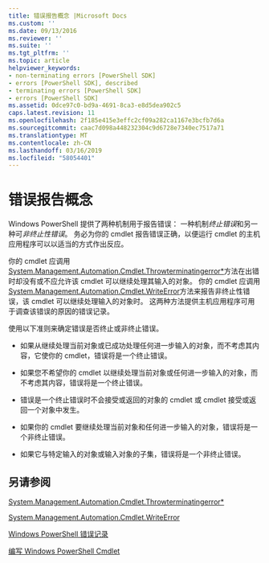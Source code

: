 ```yaml
---
title: 错误报告概念 |Microsoft Docs
ms.custom: ''
ms.date: 09/13/2016
ms.reviewer: ''
ms.suite: ''
ms.tgt_pltfrm: ''
ms.topic: article
helpviewer_keywords:
- non-terminating errors [PowerShell SDK]
- errors [PowerShell SDK], described
- terminating errors [PowerShell SDK]
- errors [PowerShell SDK]
ms.assetid: 0dce97c0-bd9a-4691-8ca3-e8d5dea902c5
caps.latest.revision: 11
ms.openlocfilehash: 2f185e415e3effc2cf09a282ca1167e3bcfb7d6a
ms.sourcegitcommit: caac7d098a448232304c9d6728e7340ec7517a71
ms.translationtype: MT
ms.contentlocale: zh-CN
ms.lasthandoff: 03/16/2019
ms.locfileid: "58054401"
---
```

# <a name="error-reporting-concepts"></a>错误报告概念

Windows PowerShell 提供了两种机制用于报告错误： 一种机制*终止错误*和另一种可*非终止性错误*。 务必为你的 cmdlet 报告错误正确，以便运行 cmdlet 的主机应用程序可以以适当的方式作出反应。

你的 cmdlet 应调用[System.Management.Automation.Cmdlet.Throwterminatingerror*](/dotnet/api/System.Management.Automation.Cmdlet.ThrowTerminatingError)方法在出错时却没有或不应允许该 cmdlet 可以继续处理其输入的对象。 你的 cmdlet 应调用[System.Management.Automation.Cmdlet.WriteError](/dotnet/api/System.Management.Automation.Cmdlet.WriteError)方法来报告非终止性错误，该 cmdlet 可以继续处理输入的对象时。 这两种方法提供主机应用程序可用于调查该错误的原因的错误记录。

使用以下准则来确定错误是否终止或非终止错误。

- 如果从继续处理当前对象或已成功处理任何进一步输入的对象，而不考虑其内容，它使你的 cmdlet，错误将是一个终止错误。

- 如果您不希望你的 cmdlet 以继续处理当前对象或任何进一步输入的对象，而不考虑其内容，错误将是一个终止错误。

- 错误是一个终止错误时不会接受或返回的对象的 cmdlet 或 cmdlet 接受或返回一个对象中发生。

- 如果你的 cmdlet 要继续处理当前对象和任何进一步输入的对象，错误将是一个非终止错误。

- 如果它与特定输入的对象或输入对象的子集，错误将是一个非终止错误。

## <a name="see-also"></a>另请参阅

[System.Management.Automation.Cmdlet.Throwterminatingerror*](/dotnet/api/System.Management.Automation.Cmdlet.ThrowTerminatingError)

[System.Management.Automation.Cmdlet.WriteError](/dotnet/api/System.Management.Automation.Cmdlet.WriteError)

[Windows PowerShell 错误记录](./windows-powershell-error-records.md)

[编写 Windows PowerShell Cmdlet](./writing-a-windows-powershell-cmdlet.md)
